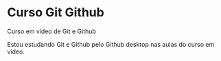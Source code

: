 # Curso Git Github
 Curso em vídeo de Git e Github 

 Estou estudando Git e Github pelo Github desktop nas aulas do curso em vídeo.
